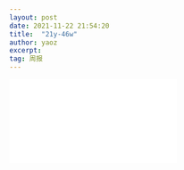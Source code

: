 ```yaml
---
layout: post
date: 2021-11-22 21:54:20
title:  "21y-46w"
author: yaoz
excerpt: 
tag: 周报
---
```


<iframe src="//player.bilibili.com/player.html?aid=549242135&bvid=BV18q4y1u7ed&cid=443309576&page=1" scrolling="no" border="0" frameborder="no" framespacing="0" allowfullscreen="true"> </iframe>
